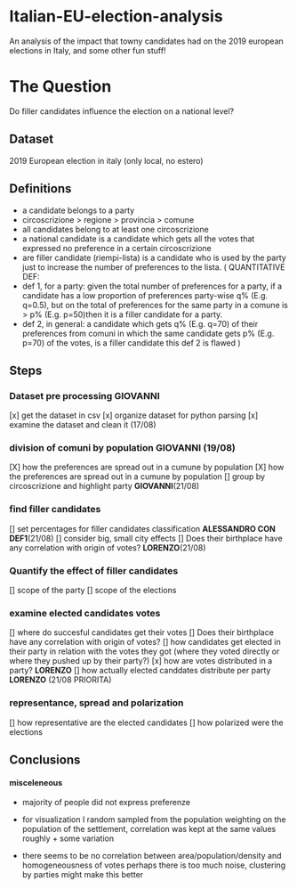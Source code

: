 # Italian-EU-election-analysis
An analysis of the impact that towny candidates had on the 2019 european elections in Italy, and some other fun stuff!

# The Question
Do filler candidates influence the election on a national level?

## Dataset
2019 European election in italy (only local, no estero)

## Definitions
- a candidate belongs to a party
- circoscrizione > regione > provincia > comune
- all candidates belong to at least one circoscrizione
- a national candidate is a candidate which gets all the votes that expressed no preference in a certain circoscrizione
- are filler candidate (riempi-lista) is a candidate who is used by the party just to increase the number of preferences to the lista.
(
QUANTITATIVE DEF:
- def 1, for a party: given the total number of preferences for a party, if a candidate has a low proportion of preferences party-wise q% (E.g. q=0.5),
but on the total of preferences for the same party in a comune is > p% (E.g. p=50)then it is a filler candidate for a party.
- def 2, in general: a candidate which gets q% (E.g. q=70) of their preferences from comuni in which the same candidate gets p% (E.g. p=70) of the votes, is a filler candidate
this def 2 is flawed
)

## Steps
### Dataset pre processing __GIOVANNI__
[x] get the dataset in csv
[x] organize dataset for python parsing 
[x] examine the dataset and clean it (17/08)

### division of comuni by population __GIOVANNI__ (19/08)
[X] how the preferences are spread out in a cumune by population 
[X] how the preferences are spread out in a cumune by population 
[] group by circoscrizione and highlight party __GIOVANNI__(21/08)

### find filler candidates
[] set percentages for filler candidates classification __ALESSANDRO CON DEF1__(21/08)
[] consider big, small city effects 
[] Does their birthplace have any correlation with origin of votes? __LORENZO__(21/08)

### Quantify the effect of filler candidates
[] scope of the party
[] scope of the elections

### examine elected candidates votes
[] where do succesful candidates get their votes 
[] Does their birthplace have any correlation with origin of votes?
[] how candidates get elected in their party in relation with the votes they got 
(where they voted directly or where they pushed up by their party?) 
[x] how are votes distributed in a party? __LORENZO__
[] how actually elected canddates distribute per party __LORENZO__ (21/08 PRIORITA)

### representance, spread and polarization
[] how representative are the elected candidates
[] how polarized were the elections

## Conclusions



#### misceleneous
- majority of people did not express preferenze
- for visualization I random sampled from the population weighting on the population of the settlement,
correlation was kept at the same values roughly + some variation

- there seems to be no correlation between area/population/density and homogeneousness of votes
perhaps there is too much noise, clustering by parties might make this better
